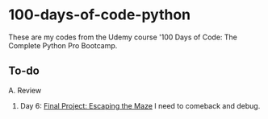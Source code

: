 # 100-days-of-code-python

These are my codes from the Udemy course '100 Days of Code: The Complete Python Pro Bootcamp.

## To-do

A. Review
  1. Day 6: [Final Project: Escaping the Maze](https://reeborg.ca/reeborg.html?lang=en&mode=python&menu=worlds%2Fmenus%2Freeborg_intro_en.json&name=Maze&url=worlds%2Ftutorial_en%2Fmaze1.json) I need to comeback and debug.
